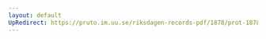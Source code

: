 ```yaml
---
layout: default
UpRedirect: https://pruto.im.uu.se/riksdagen-records-pdf/1878/prot-1878--ak--036.pdf
---
```

